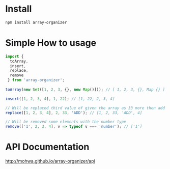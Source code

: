 # Install
 
 ```bash
 npm install array-organizer
 ```

# Simple How to usage

```javascript
import { 
  toArray,
  insert,
  replace,
  remove
 } from 'array-organizer';
 
toArray(new Set([1, 2, 3, {}, new Map()])); // [ 1, 2, 3, {}, Map {} ]

insert([1, 2, 3, 4], 1, 22); // [1, 22, 2, 3, 4]

// Will be replaced third value of given the array as 33 more then add 'ADD'
replace([1, 2, 3, 4], 2, 33, 'ADD'); // [1, 2, 33, 'ADD', 4]

// Will be removed some elements with the number type
remove(['1', 2, 3, 4], v => typeof v === 'number'); // ['1']
```

# API Documentation

http://mohwa.github.io/array-organizer/api

